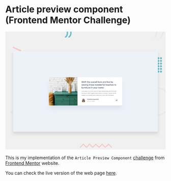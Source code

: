 # Article preview component (Frontend Mentor Challenge)

![Design preview for the Article preview component coding challenge](./design/desktop-preview.jpg)

This is my implementation of the `Article Preview Component` [challenge](https://www.frontendmentor.io/challenges/article-preview-component-dYBN_pYFT) from [Frontend Mentor](https://www.frontendmentor.io) website.

You can check the live version of the web page [here](https://github.com/eyobofficial/article-preview-challenge).
